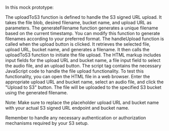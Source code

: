 In this mock prototype:

The uploadToS3 function is defined to handle the S3 signed URL upload. It takes the file blob, desired filename, bucket name, and upload URL as parameters.
The generateFilename function generates a unique filename based on the current timestamp. You can modify this function to generate filenames according to your preferred format.
The handleUpload function is called when the upload button is clicked. It retrieves the selected file, upload URL, bucket name, and generates a filename. It then calls the uploadToS3 function to initiate the file upload.
The HTML markup includes input fields for the upload URL and bucket name, a file input field to select the audio file, and an upload button.
The script tag contains the necessary JavaScript code to handle the file upload functionality.
To test this functionality, you can open the HTML file in a web browser. Enter the appropriate upload URL and bucket name, select an audio file, and click the "Upload to S3" button. The file will be uploaded to the specified S3 bucket using the generated filename.

Note: Make sure to replace the placeholder upload URL and bucket name with your actual S3 signed URL endpoint and bucket name.

Remember to handle any necessary authentication or authorization mechanisms required by your S3 setup.
